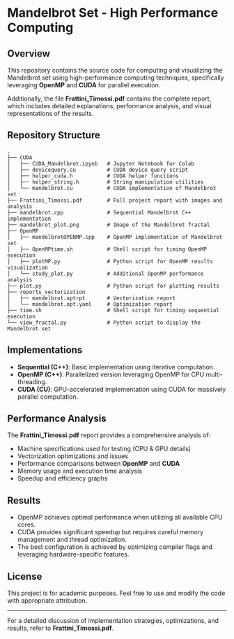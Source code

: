 # Mandelbrot Set - High Performance Computing

## Overview

This repository contains the source code for computing and visualizing the Mandelbrot set using high-performance computing techniques, specifically leveraging **OpenMP** and **CUDA** for parallel execution.

Additionally, the file **Frattini_Timossi.pdf** contains the complete report, which includes detailed explanations, performance analysis, and visual representations of the results.

## Repository Structure

```
.
├── CUDA
│   ├── CUDA_Mandelbrot.ipynb   # Jupyter Notebook for Colab
│   ├── devicequery.cu          # CUDA device query script
│   ├── helper_cuda.h           # CUDA helper functions
│   ├── helper_string.h         # String manipulation utilities
│   └── mandelbrot.cu           # CUDA implementation of Mandelbrot set
├── Frattini_Timossi.pdf        # Full project report with images and analysis
├── mandelbrot.cpp              # Sequential Mandelbrot C++ implementation
├── mandelbrot_plot.png         # Image of the Mandelbrot fractal
├── OpenMP
│   ├── mandelbrotOPENMP.cpp    # OpenMP implementation of Mandelbrot set
│   ├── OpenMPtime.sh           # Shell script for timing OpenMP execution
│   ├── plotMP.py               # Python script for OpenMP results visualization
│   └── study_plot.py           # Additional OpenMP performance analysis
├── plot.py                     # Python script for plotting results
├── reports_vectorization
│   ├── mandelbrot.optrpt       # Vectorization report
│   └── mandelbrot.opt.yaml     # Optimization report
├── time.sh                     # Shell script for timing sequential execution
└── view_fractal.py             # Python script to display the Mandelbrot set
```

## Implementations

- **Sequential (C++)**: Basic implementation using iterative computation.
- **OpenMP (C++)**: Parallelized version leveraging OpenMP for CPU multi-threading.
- **CUDA (CU)**: GPU-accelerated implementation using CUDA for massively parallel computation.

## Performance Analysis

The **Frattini_Timossi.pdf** report provides a comprehensive analysis of:

- Machine specifications used for testing (CPU & GPU details)
- Vectorization optimizations and issues
- Performance comparisons between **OpenMP** and **CUDA**
- Memory usage and execution time analysis
- Speedup and efficiency graphs

## Results

- OpenMP achieves optimal performance when utilizing all available CPU cores.
- CUDA provides significant speedup but requires careful memory management and thread optimization.
- The best configuration is achieved by optimizing compiler flags and leveraging hardware-specific features.

## License

This project is for academic purposes. Feel free to use and modify the code with appropriate attribution.

---

For a detailed discussion of implementation strategies, optimizations, and results, refer to **Frattini_Timossi.pdf**.
